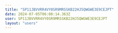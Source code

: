 ```yaml
---
title: "SP11JBVVRR4VY0SR9MRSSKB22HJ5QWGWE3E9CEJPT"
date: 2024-07-05T06:08:14.363Z
user: SP11JBVVRR4VY0SR9MRSSKB22HJ5QWGWE3E9CEJPT
layout: "users"
---
```

    